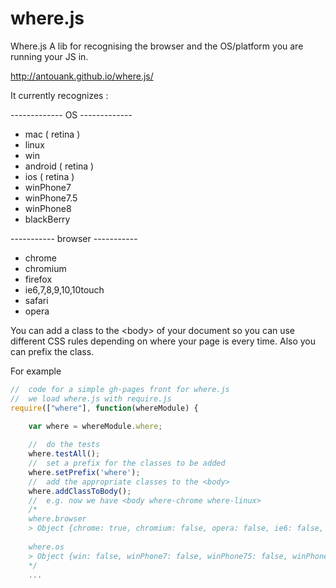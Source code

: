 where.js
========

Where.js A lib for recognising the browser and the OS/platform you are running your JS in.

http://antouank.github.io/where.js/

It currently recognizes :

------------- OS -------------
  * mac ( retina )
  * linux
  * win
  * android ( retina )
  * ios ( retina )
  * winPhone7
  * winPhone7.5
  * winPhone8
  * blackBerry
 
----------- browser -----------

  * chrome
  * chromium
  * firefox
  * ie6,7,8,9,10,10touch
  * safari
  * opera


You can add a class to the \<body\> of your document so you can use different CSS rules depending on where your page is every time.
Also you can prefix the class.

For example

```javascript
//	code for a simple gh-pages front for where.js
//	we load where.js with require.js
require(["where"], function(whereModule) {

	var where = whereModule.where;
	
	//  do the tests
	where.testAll();
	//  set a prefix for the classes to be added
	where.setPrefix('where');
	//  add the appropriate classes to the <body>
	where.addClassToBody();
	//  e.g. now we have <body where-chrome where-linux>
	/*
	where.browser
	> Object {chrome: true, chromium: false, opera: false, ie6: false, ie7: false…}
	
	where.os
	> Object {win: false, winPhone7: false, winPhone75: false, winPhone8: false, linux: true…}
	*/
	...
	
```
